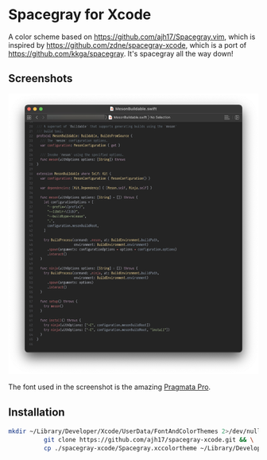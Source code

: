 # Spacegray for Xcode

A color scheme based on https://github.com/ajh17/Spacegray.vim, which is
inspired by https://github.com/zdne/spacegray-xcode, which is a port of
https://github.com/kkga/spacegray. It's spacegray all the way down!


## Screenshots

![spacegray-xcode](images/Spacegray-xcode.png)

The font used in the screenshot is the amazing [Pragmata
Pro](https://fsd.it/shop/fonts/pragmatapro/).


## Installation

```zsh
mkdir ~/Library/Developer/Xcode/UserData/FontAndColorThemes 2>/dev/null; \
          git clone https://github.com/ajh17/spacegray-xcode.git && \
          cp ./spacegray-xcode/Spacegray.xccolortheme ~/Library/Developer/Xcode/UserData/FontAndColorThemes
```
